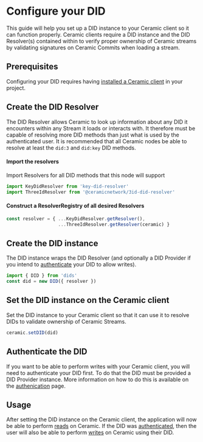 # Configure your DID
This guide will help you set up a DID instance to your Ceramic client so it can function properly. Ceramic clients require a DID instance and the DID Resolver(s) contained within to verify proper ownership of Ceramic streams by validating signatures on Ceramic Commits when loading a stream.

## Prerequisites

Configuring your DID requires having [installed a Ceramic client](installation.md) in your project.


## Create the DID Resolver
The DID Resolver allows Ceramic to look up information about any DID it encounters within
any Stream it loads or interacts with. It therefore must be capable of resolving more DID
methods than just what is used by the authenticated user. It is recommended that all Ceramic
nodes be able to resolve at least the `did:3` and `did:key` DID methods.

#### Import the resolvers

Import Resolvers for all DID methods that this node will support

``` javascript
import KeyDidResolver from 'key-did-resolver'
import ThreeIdResolver from '@ceramicnetwork/3id-did-resolver'
```

#### Construct a ResolverRegistry of all desired Resolvers

``` javascript
const resolver = { ...KeyDidResolver.getResolver(),
                   ...ThreeIdResolver.getResolver(ceramic) }
```

## Create the DID instance
The DID instance wraps the DID Resolver (and optionally a DID Provider if you intend to [authenticate](authentication.md) your DID to allow writes).

``` javascript
import { DID } from 'dids'
const did = new DID({ resolver })
```

## Set the DID instance on the Ceramic client

Set the DID instance to your Ceramic client so that it can use it to resolve DIDs to validate
ownership of Ceramic Streams.
``` javascript
ceramic.setDID(did)
```

## Authenticate the DID
If you want to be able to perform writes with your Ceramic client, you will need to authenticate your DID first. To do that the DID must be provided a DID Provider instance. More information on how to do this is available on the [authenication](authentication.md) page.

## Usage

After setting the DID instance on the Ceramic client, the application will now be able to perform [reads](queries.md) on Ceramic. If the DID was [authenticated](authentication.md), then the user will also be able to perform [writes](writes.md) on Ceramic using their DID.

</br>
</br>
</br>
